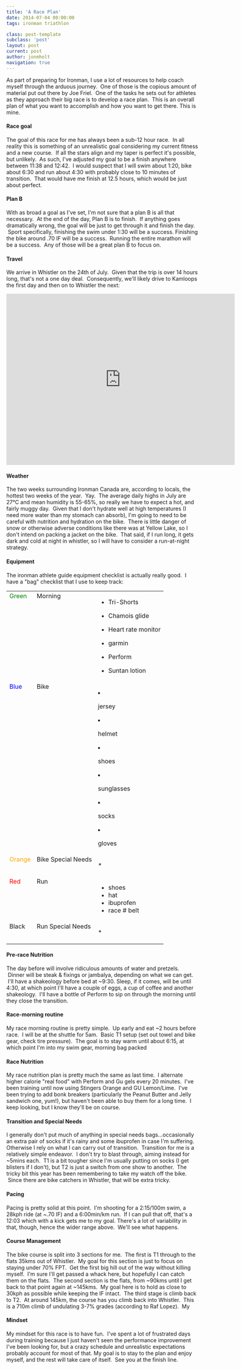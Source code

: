 ```yaml
---
title: 'A Race Plan'
date: 2014-07-04 00:00:00 
tags: ironman triathlon

class: post-template
subclass: 'post'
layout: post
current: post
author: jonmholt
navigation: true
---
```

As part of preparing for Ironman, I use a lot of resources to help coach myself through the arduous journey. &nbsp;One of those is the copious amount of material put out there by Joe Friel. &nbsp;One of the tasks he sets out for athletes as they approach their big race is to develop a race plan. &nbsp;This is an overall plan of what you want to accomplish and how you want to get there. This is mine.

<a name="more"></a>

#### Race goal
The goal of this race for me has always been a sub-12 hour race.  In all reality this is something of an unrealistic goal considering my current fitness and a new course.  If all the stars align and my taper is perfect it's possible, but unlikely.  As such, I've adjusted my goal to be a finish anywhere between 11:38 and 12:42\.  I would suspect that I will swim about 1:20, bike about 6:30 and run about 4:30 with probably close to 10 minutes of transition.  That would have me finish at 12.5 hours, which would be just about perfect.

#### Plan B
With as broad a goal as I've set, I'm not sure that a plan B is all that necessary.  At the end of the day, Plan B is to finish.  If anything goes dramatically wrong, the goal will be just to get through it and finish the day.  Sport specifically, finishing the swim under 1:30 will be a success. Finishing the bike around .70 IF will be a success.  Running the entire marathon will be a success.  Any of those will be a great plan B to focus on. 

#### Travel
We arrive in Whistler on the 24th of July.  Given that the trip is over 14 hours long, that's not a one day deal.  Consequently, we'll likely drive to Kamloops the first day and then on to Whistler the next:
<div>
<iframe frameborder="0" height="450" src="https://www.google.com/maps/embed?pb=!1m35!1m12!1m3!1d2520759.858149559!2d-120.39734752499999!3d51.90331187112801!2m3!1f0!2f0!3f0!3m2!1i1024!2i768!4f13.1!4m20!1i0!3e0!4m5!1s0x53a0227895770a99%3A0xc85d0c9c289d88ad!2sBONNIE+DOON+SHOPPING+CENTRE%2C+82nd+Avenue+and+83rd+Street%2C+Edmonton%2C+AB+T6C+4E3%2C+Canada!3m2!1d53.518259!2d-113.455502!4m5!1s0x537e2cd33d0d3b31%3A0xd23e96aa9a6945e7!2sKamloops%2C+BC%2C+Canada!3m2!1d50.674521999999996!2d-120.3272674!4m5!1s0x54873cb203957b87%3A0x4ab741e875f5cff6!2sWhistler%2C+BC%2C+Canada!3m2!1d50.1163196!2d-122.9573563!5e0!3m2!1sen!2s!4v1404486644425" style="border: 0;" width="600"></iframe></div>

#### Weather
The two weeks surrounding Ironman Canada are, according to locals, the hottest two weeks of the year.  Yay.  The average daily highs in July are 27°C and mean humidity is 55-65%, so really we have to expect a hot, and fairly muggy day.  Given that I don't hydrate well at high temperatures (I need more water than my stomach can absorb), I'm going to need to be careful with nutrition and hydration on the bike.  There is little danger of snow or otherwise adverse conditions like there was at Yellow Lake, so I don't intend on packing a jacket on the bike.  That said, if I run long, it gets dark and cold at night in whistler, so I will have to consider a run-at-night strategy.

#### Equipment
The ironman athlete guide equipment checklist is actually really good.  I have a "bag" checklist that I use to keep track:<table><tr><td style="vertical-align:top;color:green;">Green</td><td style="vertical-align:top;">Morning</td><td style="vertical-align:top;">

*   Tri-Shorts
*   Chamois glide
*   Heart rate monitor
*   garmin
*   Perform
*   Suntan lotion</td></tr><tr><td style="vertical-align:top;color:blue;">Blue</td><td style="vertical-align:top;">Bike</td><td style="vertical-align:top;">

*   jersey
*   helmet
*   shoes
*   sunglasses
*   socks
*   gloves</td></tr><tr><td style="vertical-align:top;color:orange;">Orange</td><td style="vertical-align:top;">Bike Special Needs</td><td style="vertical-align:top;">

*</td></tr><tr><td style="vertical-align:top;color:red;">Red</td><td style="vertical-align:top;">Run</td><td style="vertical-align:top;">

*   shoes
*   hat
*   ibuprofen
*   race # belt</td></tr><tr><td style="vertical-align:top;">Black</td><td style="vertical-align:top;">Run Special Needs</td><td style="vertical-align:top;">

*</td></tr></table>

#### Pre-race Nutrition
The day before will involve ridiculous amounts of water and pretzels.  Dinner will be steak & fixings or jambalya, depending on what we can get.  I'll have a shakeology before bed at ~9:30\. Sleep, if it comes, will be until 4:30, at which point I'll have a couple of eggs, a cup of coffee and another shakeology.  I'll have a bottle of Perform to sip on through the morning until they close the transition.

#### Race-morning routine
My race morning routine is pretty simple.  Up early and eat ~2 hours before race.  I will be at the shuttle for 5am.  Basic T1 setup (set out towel and bike gear, check tire pressure).  The goal is to stay warm until about 6:15, at which point I'm into my swim gear, morning bag packed 

#### Race Nutrition
My race nutrition plan is pretty much the same as last time.  I alternate higher calorie "real food" with Perform and Gu gels every 20 minutes.  I've been training until now using Stingers Orange and GU Lemon/Lime.  I've been trying to add bonk breakers (particularly the Peanut Butter and Jelly sandwich one, yum!), but haven't been able to buy them for a long time.  I keep looking, but I know they'll be on course.

#### Transition and Special Needs
I generally don't put much of anything in special needs bags...occasionally an extra pair of socks if it's rainy and some ibuprofen in case I'm suffering. Otherwise I rely on what I can carry out of transition.  Transition for me is a relatively simple endeavor.  I don't try to blast through, aiming instead for ~5mins each.  T1 is a bit tougher since I'm usually putting on socks (I get blisters if I don't), but T2 is just a switch from one show to another.  The tricky bit this year has been remembering to take my watch off the bike.  Since there are bike catchers in Whistler, that will be extra tricky.

#### Pacing
Pacing is pretty solid at this point.  I'm shooting for a 2:15/100m swim, a 28kph ride (at ~.70 IF) and a 6:00min/km run.  If I can pull that off, that's a 12:03 which with a kick gets me to my goal. There's a lot of variability in that, though, hence the wider range above.  We'll see what happens.

#### Course Management
The bike course is split into 3 sections for me.  The first is T1 through to the flats 35kms out of Whistler.  My goal for this section is just to focus on staying under 70% FPT.  Get the first big hill out of the way without killing myself.  I'm sure I'll get passed a whack here, but hopefully I can catch them on the flats.  The second section is the flats, from ~90kms until I get back to that point again at ~145kms.  My goal here is to hold as close to 30kph as possible while keeping the IF intact.  The third stage is climb back to T2\.  At around 145km, the course has you climb back into Whistler.  This is a 710m climb of undulating 3-7% grades (according to Raf Lopez).  My 

#### Mindset
My mindset for this race is to have fun.  I've spent a lot of frustrated days during training because I just haven't seen the performance improvement I've been looking for, but a crazy schedule and unrealistic expectations probably account for most of that. My goal is to stay to the plan and enjoy myself, and the rest will take care of itself.  See you at the finish line.

#### 
